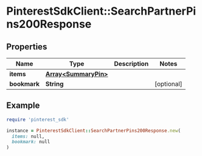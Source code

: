 # PinterestSdkClient::SearchPartnerPins200Response

## Properties

| Name | Type | Description | Notes |
| ---- | ---- | ----------- | ----- |
| **items** | [**Array&lt;SummaryPin&gt;**](SummaryPin.md) |  |  |
| **bookmark** | **String** |  | [optional] |

## Example

```ruby
require 'pinterest_sdk'

instance = PinterestSdkClient::SearchPartnerPins200Response.new(
  items: null,
  bookmark: null
)
```

